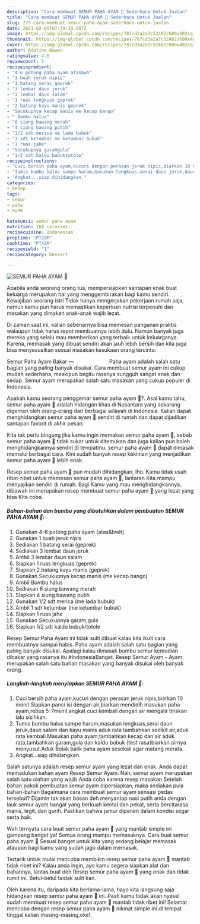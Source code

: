 ```yaml
---
description: "Cara membuat SEMUR PAHA AYAM 🍗 Sederhana Untuk Jualan"
title: "Cara membuat SEMUR PAHA AYAM 🍗 Sederhana Untuk Jualan"
slug: 275-cara-membuat-semur-paha-ayam-sederhana-untuk-jualan
date: 2021-02-05T07:39:33.997Z
image: https://img-global.cpcdn.com/recipes/787cd3a2a7c52402/680x482cq70/semur-paha-ayam-🍗-foto-resep-utama.jpg
thumbnail: https://img-global.cpcdn.com/recipes/787cd3a2a7c52402/680x482cq70/semur-paha-ayam-🍗-foto-resep-utama.jpg
cover: https://img-global.cpcdn.com/recipes/787cd3a2a7c52402/680x482cq70/semur-paha-ayam-🍗-foto-resep-utama.jpg
author: Adeline Bowen
ratingvalue: 4.8
reviewcount: 5
recipeingredient:
- "4-6 potong paha ayam atasbwh"
- "1 buah jeruk nipis"
- "1 batang serai geprek"
- "3 lembar daun jeruk"
- "3 lembar daun salam"
- "1 ruas lengkuas geprek"
- "2 batang kayu manis geprek"
- "Secukupnya kecap manis me kecap bango"
- " Bumbu halus"
- "6 siung bawang merah"
- "4 siung bawang putih"
- "1/2 sdt merica me lada bubuk"
- "1 sdt ketumbar me ketumbar bubuk"
- "1 ruas jahe"
- "Secukupnya garamgula"
- "1/2 sdt kaldu bubuktotole"
recipeinstructions:
- "Cuci bersih paha ayam,kucuri dengan perasan jeruk nipis,biarkan 10 menit.Siapkan panci isi dengan air,biarkan mendidih masukan paha ayam,rebus 5-7menit,angkat cuci kembali dengan air mengalir tiriskan lalu sisihkan."
- "Tumis bumbu halus sampe harum,masukan lengkuas,serai daun jeruk,daun salam dan kayu manis aduk rata tambahkan sedikit air,aduk rata kembali.Masukan paha ayam,tambahkan kecap dan air aduk rata,tambahkan garam,gula dan kaldu bubuk (test rasa)biarkan airnya menyusut.Aduk Bolak balik paha ayam sesekali agar matang merata."
- "Angkat...siap dihidangkan."
categories:
- Resep
tags:
- semur
- paha
- ayam

katakunci: semur paha ayam 
nutrition: 268 calories
recipecuisine: Indonesian
preptime: "PT29M"
cooktime: "PT43M"
recipeyield: "1"
recipecategory: Dessert

---
```



![SEMUR PAHA AYAM 🍗](https://img-global.cpcdn.com/recipes/787cd3a2a7c52402/680x482cq70/semur-paha-ayam-🍗-foto-resep-utama.jpg)

Apabila anda seorang orang tua, mempersiapkan santapan enak buat keluarga merupakan hal yang menggembirakan bagi kamu sendiri. Kewajiban seorang istri Tidak hanya mengerjakan pekerjaan rumah saja, namun kamu pun harus memastikan keperluan nutrisi terpenuhi dan masakan yang dimakan anak-anak wajib lezat.

Di zaman  saat ini, kalian sebenarnya bisa memesan panganan praktis walaupun tidak harus repot membuatnya lebih dulu. Namun banyak juga mereka yang selalu mau memberikan yang terbaik untuk keluarganya. Karena, memasak yang dibuat sendiri akan jauh lebih bersih dan kita juga bisa menyesuaikan sesuai masakan kesukaan orang tercinta. 

Semur Paha Ayam Bakar —⠀⠀⠀⠀⠀⠀⠀⠀⠀ Paha ayam adalah salah satu bagian yang paling banyak disukai. Cara membuat semur ayam ini cukup mudah sederhana, meskipun begitu rasanya sungguh sangat enak dan sedap. Semur ayam merupakan salah satu masakan yang cukup populer di Indonesia.

Apakah kamu seorang penggemar semur paha ayam 🍗?. Asal kamu tahu, semur paha ayam 🍗 adalah hidangan khas di Nusantara yang sekarang digemari oleh orang-orang dari berbagai wilayah di Indonesia. Kalian dapat menghidangkan semur paha ayam 🍗 sendiri di rumah dan dapat dijadikan santapan favorit di akhir pekan.

Kita tak perlu bingung jika kamu ingin memakan semur paha ayam 🍗, sebab semur paha ayam 🍗 tidak sukar untuk ditemukan dan juga kalian pun boleh menghidangkannya sendiri di tempatmu. semur paha ayam 🍗 dapat dimasak memalui berbagai cara. Kini sudah banyak resep kekinian yang menjadikan semur paha ayam 🍗 lebih enak.

Resep semur paha ayam 🍗 pun mudah dihidangkan, lho. Kamu tidak usah ribet-ribet untuk memesan semur paha ayam 🍗, lantaran Kita mampu menyajikan sendiri di rumah. Bagi Kamu yang mau menghidangkannya, dibawah ini merupakan resep membuat semur paha ayam 🍗 yang lezat yang bisa Kita coba.

<!--inarticleads1-->

##### Bahan-bahan dan bumbu yang dibutuhkan dalam pembuatan SEMUR PAHA AYAM 🍗:

1. Gunakan 4-6 potong paha ayam (atas&amp;bwh)
1. Gunakan 1 buah jeruk nipis
1. Sediakan 1 batang serai (geprek)
1. Sediakan 3 lembar daun jeruk
1. Ambil 3 lembar daun salam
1. Siapkan 1 ruas lengkuas (geprek)
1. Siapkan 2 batang kayu manis (geprek)
1. Gunakan Secukupnya kecap manis (me kecap bango)
1. Ambil  Bumbu halus
1. Sediakan 6 siung bawang merah
1. Siapkan 4 siung bawang putih
1. Gunakan 1/2 sdt merica (me lada bubuk)
1. Ambil 1 sdt ketumbar (me ketumbar bubuk)
1. Siapkan 1 ruas jahe
1. Gunakan Secukupnya garam,gula
1. Siapkan 1/2 sdt kaldu bubuk/totole


Resep Semur Paha Ayam ini tidak sulit dibuat kalau kita ikuti cara membuatnya sampai habis. Paha ayam adalah salah satu bagian yang paling banyak disukai. Apalagi kalau dimasak bumbu semur kemudian dibakar yang rasanya itu #IndonesiaBanget. Resep Semur Ayam - Ayam merupakan salah satu bahan masakan yang banyak disukai oleh banyak orang. 

<!--inarticleads2-->

##### Langkah-langkah menyiapkan SEMUR PAHA AYAM 🍗:

1. Cuci bersih paha ayam,kucuri dengan perasan jeruk nipis,biarkan 10 menit.Siapkan panci isi dengan air,biarkan mendidih masukan paha ayam,rebus 5-7menit,angkat cuci kembali dengan air mengalir tiriskan lalu sisihkan.
1. Tumis bumbu halus sampe harum,masukan lengkuas,serai daun jeruk,daun salam dan kayu manis aduk rata tambahkan sedikit air,aduk rata kembali.Masukan paha ayam,tambahkan kecap dan air aduk rata,tambahkan garam,gula dan kaldu bubuk (test rasa)biarkan airnya menyusut.Aduk Bolak balik paha ayam sesekali agar matang merata.
1. Angkat...siap dihidangkan.


Salah satunya adalah resep semur ayam yang lezat dan enak. Anda dapat memadukan bahan ayam Resep Semur Ayam. Nah, semur ayam merupakan salah satu olahan yang wajib Anda coba karena resep masakan Setelah bahan pokok pembuatan semur ayam dipersiapkan, maka sediakan pula bahan-bahan Bagaimana cara membuat semur ayam sensasi pedas tersebut? Dijamin tak akan bosan deh menyantap nasi putih anda dengan lauk semur ayam hangat yang berkuah kental dan pekat, serta bercitarasa manis, legit, dan gurih. Pastikan bahwa jamur dipanen dalam kondisi segar serta baik. 

Wah ternyata cara buat semur paha ayam 🍗 yang mantab simple ini gampang banget ya! Semua orang mampu memasaknya. Cara buat semur paha ayam 🍗 Sesuai banget untuk kita yang sedang belajar memasak ataupun bagi kamu yang sudah jago dalam memasak.

Tertarik untuk mulai mencoba membikin resep semur paha ayam 🍗 mantab tidak ribet ini? Kalau anda ingin, ayo kamu segera siapkan alat dan bahannya, lantas buat deh Resep semur paha ayam 🍗 yang enak dan tidak rumit ini. Betul-betul taidak sulit kan. 

Oleh karena itu, daripada kita berlama-lama, hayo kita langsung saja hidangkan resep semur paha ayam 🍗 ini. Pasti kamu tiidak akan nyesel sudah membuat resep semur paha ayam 🍗 mantab tidak ribet ini! Selamat mencoba dengan resep semur paha ayam 🍗 nikmat simple ini di tempat tinggal kalian masing-masing,oke!.

